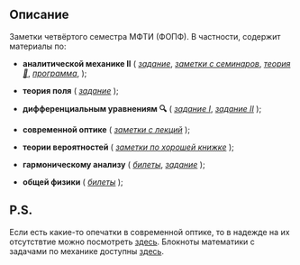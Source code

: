 ## Описание
Заметки четвёртого семестра МФТИ (ФОПФ). В частности, содержит материалы по:

* **аналитической механике II**
(
[*задание*](https://github.com/k1242/notes_4sem/blob/main/anmec/hw/anmec_hw_4sem.pdf),
[*заметки с семинаров*](https://github.com/k1242/notes_4sem/blob/main/anmec/notes/anmec_notes.pdf),
[*теория :hammer:*](https://github.com/k1242/notes_4sem/blob/main/anmec/tickets/anmec_tickets.pdf),
[*программа*](https://github.com/k1242/notes_4sem/blob/main/anmec/tickets/anmec_program.pdf),
);

*  **теория поля**
(
[*задание*](https://github.com/k1242/notes_4sem/blob/main/field_theory/homework/field_theory_hw.pdf)
);

*  **дифференциальным уравнениям :mag:** 
(
[*задание I*](https://github.com/k1242/notes_4sem/blob/main/diffeqs/hw/HW.pdf),
[*задание II*](https://github.com/k1242/notes_4sem/blob/main/diffeqs/hw/HW_II.pdf)
);

* **современной оптике**
(
[*заметки с лекций*](https://github.com/k1242/notes_4sem/blob/main/optics/optics_notes.pdf)
);

* **теории вероятностей**
(
[*заметки по хорошей книжке*](https://github.com/k1242/notes_4sem/blob/main/prob_theory/notes/prob_th_notes.pdf)
);

* **гармоническому анализу**
(
[*билеты*](https://github.com/k1242/notes_4sem/blob/main/matan/notes/matan_tickets.pdf),
[*задание*](https://github.com/k1242/notes_4sem/blob/main/matan/notes/matan_hw.pdf)
);

* **общей физики**
(
[*билеты*](https://github.com/k1242/notes_4sem/blob/main/physics/notes/gp_optics_tickets.pdf)
);

## P.S.
Если есть какие-то опечатки в современной оптике, то в надежде на их отсутствтие можно посмотреть 
[здесь](https://github.com/DropName/everynote/blob/main/everynote.pdf). Блокноты математики с задачами по механике доступны [здесь](https://drive.google.com/drive/folders/1c-WOGz8fqJo39Hf0nRlDVghh4HEP88L2?usp=sharing).
